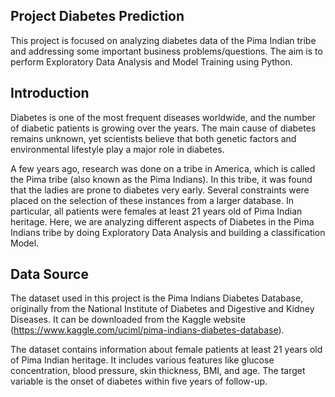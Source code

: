 ## Project Diabetes Prediction
This project is focused on analyzing diabetes data of the Pima Indian tribe and addressing some important business problems/questions. The aim is to perform Exploratory Data Analysis and Model Training using Python.


## Introduction
Diabetes is one of the most frequent diseases worldwide, and the number of diabetic patients is growing over the years. The main cause of diabetes remains unknown, yet scientists believe that both genetic factors and environmental lifestyle play a major role in diabetes.

A few years ago, research was done on a tribe in America, which is called the Pima tribe (also known as the Pima Indians). In this tribe, it was found that the ladies are prone to diabetes very early. Several constraints were placed on the selection of these instances from a larger database. In particular, all patients were females at least 21 years old of Pima Indian heritage. Here, we are analyzing different aspects of Diabetes in the Pima Indians tribe by doing Exploratory Data Analysis and building a classification Model.

## Data Source
The dataset used in this project is the Pima Indians Diabetes Database, originally from the National Institute of Diabetes and Digestive and Kidney Diseases. It can be downloaded from the Kaggle website (https://www.kaggle.com/uciml/pima-indians-diabetes-database).

The dataset contains information about female patients at least 21 years old of Pima Indian heritage. It includes various features like glucose concentration, blood pressure, skin thickness, BMI, and age. The target variable is the onset of diabetes within five years of follow-up.
